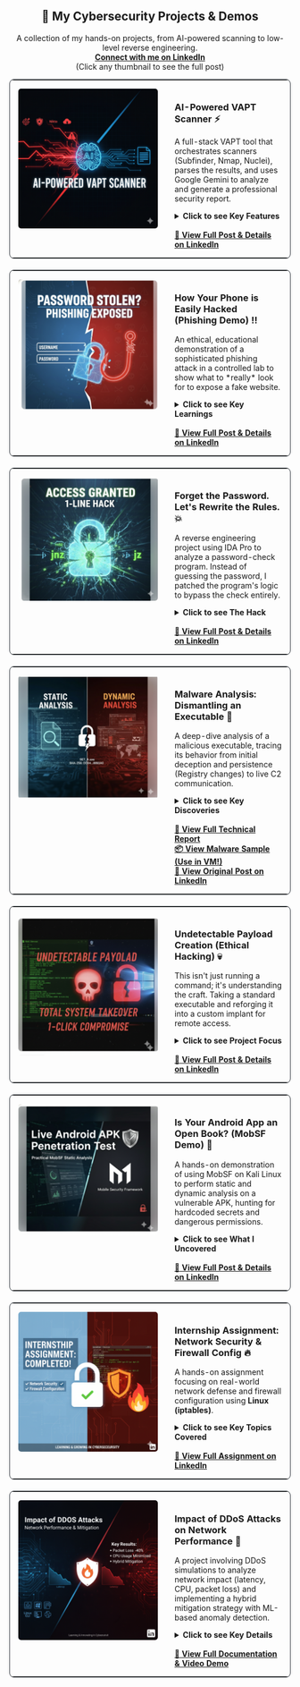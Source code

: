 <h2 align="center">🚀 My Cybersecurity Projects & Demos</h2>
<p align="center">
  A collection of my hands-on projects, from AI-powered scanning to low-level reverse engineering.
  <br>
  <strong><a href="https://www.linkedin.com/in/nawaz-muztaba/">Connect with me on LinkedIn</a></strong>
  <br>
  (Click any thumbnail to see the full post)
</p>

<table width="100%" style="border: 1px solid #30363d; border-radius: 8px; margin-bottom: 20px;">
  <tr>
    <td width="250px" valign="top" style="padding: 15px;">
      <a href="https://www.linkedin.com/posts/nawaz-muztaba_ai-powered-vapt-scanner-1-orchestration-activity-7385865449676238848-iu2M">
        <img src="https://github.com/NawazMuztaba/NawazMuztaba/blob/main/AI%20VAPT.png?raw=true" alt="AI VAPT Scanner" width="250px" style="border-radius: 5px;"/>
      </a>
    </td>
    <td valign="top" style="padding: 15px;">
      <h3>AI-Powered VAPT Scanner ⚡</h3>
      <p>A full-stack VAPT tool that orchestrates scanners (Subfinder, Nmap, Nuclei), parses the results, and uses Google Gemini to analyze and generate a professional security report.</p>
      <details>
        <summary><b>Click to see Key Features</b></summary>
        <ul>
          <li><b>Orchestration ⚙️:</b> Runs Subfinder, HTTPX, Nmap, Nikto, & Nuclei in parallel to save time.</li>
          <li><b>Parsing 📑:</b> Organizes all messy tool outputs into a single, clean JSON file.</li>
          <li><b>AI Analysis 🧠:</b> Sends structured JSON to the Google Gemini API for expert-level analysis and automated report generation.</li>
        </ul>
      </details>
      <br>
      <a href="https://www.linkedin.com/posts/nawaz-muztaba_ai-powered-vapt-scanner-1-orchestration-activity-7385865449676238848-iu2M">
        <b>📄 View Full Post & Details on LinkedIn</b>
      </a>
    </td>
  </tr>
</table>

<table width="100%" style="border: 1px solid #30363d; border-radius: 8px; margin-bottom: 20px;">
  <tr>
    <td width="250px" valign="top" style="padding: 15px;">
      <a href="https://www.linkedin.com/posts/nawaz-muztaba_cybersecurity-securityawareness-phishing-activity-7382039746589585409-1rsb">
        <img src="https://github.com/NawazMuztaba/NawazMuztaba/blob/main/PHISHING.png?raw=true" alt="Phishing Demo" width="250px" style="border-radius: 5px;"/>
      </a>
    </td>
    <td valign="top" style="padding: 15px;">
      <h3>How Your Phone is Easily Hacked (Phishing Demo) ‼️</h3>
      <p>An ethical, educational demonstration of a sophisticated phishing attack in a controlled lab to show what to *really* look for to expose a fake website.</p>
      <details>
        <summary><b>Click to see Key Learnings</b></summary>
        <ul>
          <li>🔹 How quickly a perfect replica of a login page can be created.</li>
          <li>🔹 The #1 giveaway that instantly exposes a fake website.</li>
          <li>🔹 Why the HTTPS lock icon 🔒 no longer means a site is safe.</li>
        </ul>
      </details>
      <br>
      <a href="https://www.linkedin.com/posts/nawaz-muztaba_cybersecurity-securityawareness-phishing-activity-7382039746589585409-1rsb">
        <b>📄 View Full Post & Details on LinkedIn</b>
      </a>
    </td>
  </tr>
</table>

<table width="100%" style="border: 1px solid #30363d; border-radius: 8px; margin-bottom: 20px;">
  <tr>
    <td width="250px" valign="top" style="padding: 15px;">
      <a href="https://www.linkedin.com/posts/nawaz-muztaba_cybersecurity-reverseengineering-ethicalhacking-activity-7377998171332960256-kwbc">
        <img src="https://github.com/NawazMuztaba/NawazMuztaba/blob/main/ONE%20LINE%20HACKED.png?raw=true" alt="Reverse Engineering Project" width="250px" style="border-radius: 5px;"/>
      </a>
    </td>
    <td valign="top" style="padding: 15px;">
      <h3>Forget the Password. Let's Rewrite the Rules. 💥</h3>
      <p>A reverse engineering project using IDA Pro to analyze a password-check program. Instead of guessing the password, I patched the program's logic to bypass the check entirely.</p>
      <details>
        <summary><b>Click to see The Hack</b></summary>
        <ul>
          <li><b>Analysis:</b> Used IDA Pro to find the exact line of code that checks the password.</li>
          <li><b>The Logic:</b> The original rule was: "If the password is WRONG, jump to 'Access Denied'."</li>
          <li><b>The Patch:</b> I changed the rule to: "Only if the password is RIGHT, jump to 'Access Denied'."</li>
          <li><b>Result:</b> Every wrong password now grants access. ✅</li>
        </ul>
      </details>
      <br>
      <a href="https://www.linkedin.com/posts/nawaz-muztaba_cybersecurity-reverseengineering-ethicalhacking-activity-7377998171332960256-kwbc">
        <b>📄 View Full Post & Details on LinkedIn</b>
      </a>
    </td>
  </tr>
</table>

<table width="100%" style="border: 1px solid #30363d; border-radius: 8px; margin-bottom: 20px;">
  <tr>
    <td width="250px" valign="top" style="padding: 15px;">
      <a href="https://www.linkedin.com/posts/nawaz-muztaba_cybersecurity-malwareanalysis-threathunting-activity-7373157203047952384-VJLK"> 
        <img src="https://github.com/NawazMuztaba/NawazMuztaba/blob/main/MALWARE%20ANALYSIS.png?raw=true" alt="Malware Analysis Project" width="250px" style="border-radius: 5px;"/>
      </a>
    </td>
    <td valign="top" style="padding: 15px;">
      <h3>Malware Analysis: Dismantling an Executable 🛑</h3>
      <p>A deep-dive analysis of a malicious executable, tracing its behavior from initial deception and persistence (Registry changes) to live C2 communication.</p>
      <details>
        <summary><b>Click to see Key Discoveries</b></summary>
        <ul>
          <li><b>Static Analysis:</b> Found imports for <code>wininet.dll</code> (internet access) and deceptive strings.</li>
          <li><b>System Takeover:</b> Used Process Monitor to track 48 Registry changes for persistence.</li>
          <li><b>Live Behavior:</b> Watched it spawn new processes and interact with critical system files in real-time.</li>
        </ul>
      </details>
      <br>
      <a href="https://lnkd.in/dXyXHYqv"><b>📄 View Full Technical Report</b></a>
      <br>
      <a href="https://lnkd.in/dJnFYvWT"><b>📦 View Malware Sample (Use in VM!)</b></a>
      <br>
      <a href="https://www.linkedin.com/posts/nawaz-muztaba_cybersecurity-malwareanalysis-threathunting-activity-7373157203047952384-VJLK"><b>🔗 View Original Post on LinkedIn</b></a>
    </td>
  </tr>
</table>

<table width="100%" style="border: 1px solid #30363d; border-radius: 8px; margin-bottom: 20px;">
  <tr>
    <td width="250px" valign="top" style="padding: 15px;">
      <a href="https://www.linkedin.com/posts/nawaz-muztaba_redteam-pentesting-hacking-activity-7372902542424313856-lYnK">
        <img src="https://github.com/NawazMuztaba/NawazMuztaba/blob/main/UNDETECTABLE.png?raw=true" alt="Undetectable Payload" width="250px" style="border-radius: 5px;"/>
      </a>
    </td>
    <td valign="top" style="padding: 15px;">
      <h3>Undetectable Payload Creation (Ethical Hacking) 💀</h3>
      <p>This isn't just running a command; it's understanding the craft. Taking a standard executable and reforging it into a custom implant for remote access.</p>
      <details>
        <summary><b>Click to see Project Focus</b></summary>
        <ul>
          <li><b>Red Teaming:</b> Simulating advanced attacker techniques.</li>
          <li><b>Evasion:</b> Understanding how payloads are modified to avoid detection.</li>
          <li><b>Threat Hunting:</b> Learning what to look for to defend against such implants.</li>
        </ul>
      </details>
      <br>
      <a href="https://www.linkedin.com/posts/nawaz-muztaba_redteam-pentesting-hacking-activity-7372902542424313856-lYnK">
        <b>📄 View Full Post & Details on LinkedIn</b>
      </a>
    </td>
  </tr>
</table>

<table width="100%" style="border: 1px solid #30363d; border-radius: 8px; margin-bottom: 20px;">
  <tr>
    <td width="250px" valign="top" style="padding: 15px;">
      <a href="https://www.linkedin.com/posts/nawaz-muztaba_androidsecurity-cybersecurity-kalilinux-activity-7372417305789693953-n9Ws">
        <img src="https://github.com/NawazMuztaba/NawazMuztaba/blob/main/ANDROID%20APK.png?raw=true" alt="MobSF APK Analysis" width="250px" style="border-radius: 5px;"/>
      </a>
    </td>
    <td valign="top" style="padding: 15px;">
      <h3>Is Your Android App an Open Book? (MobSF Demo) 📖</h3>
      <p>A hands-on demonstration of using MobSF on Kali Linux to perform static and dynamic analysis on a vulnerable APK, hunting for hardcoded secrets and dangerous permissions.</p>
      <details>
        <summary><b>Click to see What I Uncovered</b></summary>
        <ul>
          <li>🕵️‍♂️ Critical red flags & security flaws.</li>
          <li>🚦 Dangerous permissions putting users at risk.</li>
          <li>🔑 Hardcoded secrets hidden in plain sight.</li>
        </ul>
      </details>
      <br>
      <a href="https.www.linkedin.com/posts/nawaz-muztaba_androidsecurity-cybersecurity-kalilinux-activity-7372417305789693953-n9Ws">
        <b>📄 View Full Post & Details on LinkedIn</b>
      </a>
    </td>
  </tr>
</table>

<table width="100%" style="border: 1px solid #30363d; border-radius: 8px; margin-bottom: 20px;">
  <tr>
    <td width="250px" valign="top" style="padding: 15px;">
      <a href="https://www.linkedin.com/posts/nawaz-muztaba_networksystemmkv-activity-7314634888438079488-gIbd">
        <img src="https://github.com/NawazMuztaba/NawazMuztaba/blob/main/NETWORK.png?raw=true" alt="Firewall Internship Assignment" width="250px" style="border-radius: 5px;"/>
      </a>
    </td>
    <td valign="top" style="padding: 15px;">
      <h3>Internship Assignment: Network Security & Firewall Config 🔥</h3>
      <p>A hands-on assignment focusing on real-world network defense and firewall configuration using <b>Linux (iptables)</b>.</p>
      <details>
        <summary><b>Click to see Key Topics Covered</b></summary>
        <ul>
          <li>🔐 Network Security Fundamentals & Threat Types</li>
          <li>🛡️ Firewall Roles & Types (Software, Hardware, Cloud)</li>
          <li>💻 <b>Technical Demo (iptables):</b> Allowing/Blocking Ports</li>
          <li>🔎 <b>Technical Demo (iptables):</b> Filtering IP Addresses</li>
        </ul>
      </details>
      <br>
      <a href="https://www.linkedin.com/posts/nawaz-muztaba_networksystemmkv-activity-7314634888438079488-gIbd">
        <b>📄 View Full Assignment on LinkedIn</b>
      </a>
    </td>
  </tr>
</table>

<table width="100%" style="border: 1px solid #30363d; border-radius: 8px; margin-bottom: 20px;">
  <tr>
    <td width="250px" valign="top" style="padding: 15px;">
      <a href="https://www.linkedin.com/posts/nawaz-muztaba_01ddoszip-activity-7288693965216780289-Boa5">
        <img src="https://github.com/NawazMuztaba/NawazMuztaba/blob/main/DDOS.png?raw=true" alt="DDoS Attack Project" width="250px" style="border-radius: 5px;"/>
      </a>
    </td>
    <td valign="top" style="padding: 15px;">
      <h3>Impact of DDoS Attacks on Network Performance 🚀</h3>
      <p>A project involving DDoS simulations to analyze network impact (latency, CPU, packet loss) and implementing a hybrid mitigation strategy with ML-based anomaly detection.</p>
      <details>
        <summary><b>Click to see Key Details</b></summary>
        <ul>
          <li><b>Tools:</b> Linux CLI, Windows XP (monitoring), Python.</li>
          <li><b>Key Result:</b> Reduced packet loss by 40% post-mitigation.</li>
          <li><b>Strategy:</b> Combined ML anomaly detection with rate limiting.</li>
        </ul>
      </details>
      <br>
      <a href="https://www.linkedin.com/posts/nawaz-muztaba_01ddoszip-activity-7288693965216780289-Boa5">
        <b>📄 View Full Documentation & Video Demo</b>
      </a>
    </td>
  </tr>
</table>
